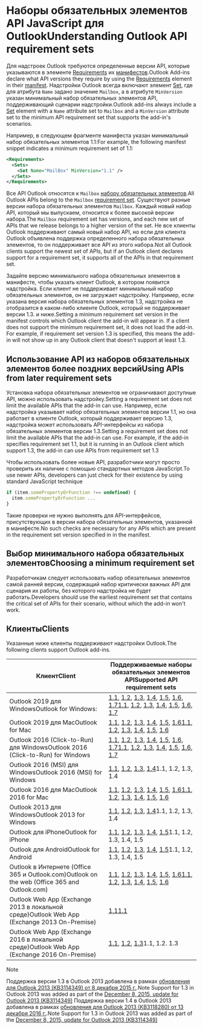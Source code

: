 # <a name="outlook-javascript-api-requirement-sets"></a><span data-ttu-id="35e6e-101">Наборы обязательных элементов API JavaScript для Outlook</span><span class="sxs-lookup"><span data-stu-id="35e6e-101">Understanding Outlook API requirement sets</span></span>

<span data-ttu-id="35e6e-102">Для надстроек Outlook требуются определенные версии API, которые указываются в элементе [Requirements](/office/dev/add-ins/reference/manifest/requirements) их [манифестов](https://docs.microsoft.com/office/dev/add-ins/develop/add-in-manifests).</span><span class="sxs-lookup"><span data-stu-id="35e6e-102">Outlook Add-ins declare what API versions they require by using the [Requirements](/office/dev/add-ins/reference/manifest/requirements) element in their [manifest](https://docs.microsoft.com/office/dev/add-ins/develop/add-in-manifests).</span></span> <span data-ttu-id="35e6e-103">Надстройки Outlook всегда включают элемент [Set](/office/dev/add-ins/reference/manifest/set), где для атрибута `Name` задано значение `Mailbox`, а в атрибуте `MinVersion` указан минимальный набор обязательных элементов API, поддерживающий сценарии надстройки.</span><span class="sxs-lookup"><span data-stu-id="35e6e-103">Outlook add-ins always include a [Set](/office/dev/add-ins/reference/manifest/set) element with a `Name` attribute set to `Mailbox` and a `MinVersion` attribute set to the minimum API requirement set that supports the add-in's scenarios.</span></span>

<span data-ttu-id="35e6e-104">Например, в следующем фрагменте манифеста указан минимальный набор обязательных элементов 1.1:</span><span class="sxs-lookup"><span data-stu-id="35e6e-104">For example, the following manifest snippet indicates a minimum requirement set of 1.1:</span></span>

```xml
<Requirements>
  <Sets>
    <Set Name="MailBox" MinVersion="1.1" />
  </Sets>
</Requirements>
```

<span data-ttu-id="35e6e-105">Все API Outlook относятся к `Mailbox`  [набору обязательных элементов](https://docs.microsoft.com/office/dev/add-ins/develop/specify-office-hosts-and-api-requirements).</span><span class="sxs-lookup"><span data-stu-id="35e6e-105">All Outlook APIs belong to the `Mailbox` [requirement set](https://docs.microsoft.com/office/dev/add-ins/develop/specify-office-hosts-and-api-requirements).</span></span> <span data-ttu-id="35e6e-106">Существуют разные версии набора обязательных элементов `Mailbox`. Каждый новый набор API, который мы выпускаем, относится к более высокой версии набора.</span><span class="sxs-lookup"><span data-stu-id="35e6e-106">The `Mailbox` requirement set has versions, and each new set of APIs that we release belongs to a higher version of the set.</span></span> <span data-ttu-id="35e6e-107">Не все клиенты Outlook поддерживают самый новый набор API, но если для клиента Outlook объявлена поддержка определенного набора обязательных элементов, то он поддерживает все API из этого набора.</span><span class="sxs-lookup"><span data-stu-id="35e6e-107">Not all Outlook clients support the newest set of APIs, but if an Outlook client declares support for a requirement set, it supports all of the APIs in that requirement set.</span></span>

<span data-ttu-id="35e6e-p103">Задайте версию минимального набора обязательных элементов в манифесте, чтобы указать клиент Outlook, в котором появится надстройка. Если клиент не поддерживает минимальный набор обязательных элементов, он не загружает надстройку. Например, если указана версия набора обязательных элементов 1.3, надстройка не отобразится в каком-либо клиенте Outlook, который не поддерживает версии 1.3. и ниже.</span><span class="sxs-lookup"><span data-stu-id="35e6e-p103">Setting a minimum requirement set version in the manifest controls which Outlook client the add-in will appear in. If a client does not support the minimum requirement set, it does not load the add-in. For example, if requirement set version 1.3 is specified, this means the add-in will not show up in any Outlook client that doesn't support at least 1.3.</span></span>

## <a name="using-apis-from-later-requirement-sets"></a><span data-ttu-id="35e6e-111">Использование API из наборов обязательных элементов более поздних версий</span><span class="sxs-lookup"><span data-stu-id="35e6e-111">Using APIs from later requirement sets</span></span>

<span data-ttu-id="35e6e-112">Установка набора обязательных элементов не ограничивают доступные API, можно использовать надстройку.</span><span class="sxs-lookup"><span data-stu-id="35e6e-112">Setting a requirement set does not limit the available APIs that the add-in can use.</span></span> <span data-ttu-id="35e6e-113">Например, если надстройка указывает набор обязательных элементов версии 1.1, но она работает в клиенте Outlook, который поддерживает версию 1.3, надстройка может использовать API-интерфейсы из набора обязательных элементов версии 1.3.</span><span class="sxs-lookup"><span data-stu-id="35e6e-113">Setting a requirement set does not limit the available APIs that the add-in can use. For example, if the add-in specifies requirement set 1.1, but it is running in an Outlook client which support 1.3, the add-in can use APIs from requirement set 1.3</span></span>

<span data-ttu-id="35e6e-114">Чтобы использовать более новые API, разработчики могут просто проверить их наличие с помощью стандартных методов JavaScript.</span><span class="sxs-lookup"><span data-stu-id="35e6e-114">To use newer APIs, developers can just check for their existence by using standard JavaScript technique</span></span>

```js
if (item.somePropertyOrFunction !== undefined) {
  item.somePropertyOrFunction ...
}
```

<span data-ttu-id="35e6e-115">Такие проверки не нужно выполнять для API-интерфейсов, присутствующих в версии набора обязательных элементов, указанной в манифесте.</span><span class="sxs-lookup"><span data-stu-id="35e6e-115">No such checks are necessary for any APIs which are present in the requirement set version specified in in the manifest.</span></span>

## <a name="choosing-a-minimum-requirement-set"></a><span data-ttu-id="35e6e-116">Выбор минимального набора обязательных элементов</span><span class="sxs-lookup"><span data-stu-id="35e6e-116">Choosing a minimum requirement set</span></span>

<span data-ttu-id="35e6e-117">Разработчикам следует использовать набор обязательных элементов самой ранней версии, содержащий набор критически важных API для сценария их работы, без которого надстройка не будет работать.</span><span class="sxs-lookup"><span data-stu-id="35e6e-117">Developers should use the earliest requirement set that contains the critical set of APIs for their scenario, without which the add-in won't work.</span></span>

## <a name="clients"></a><span data-ttu-id="35e6e-118">Клиенты</span><span class="sxs-lookup"><span data-stu-id="35e6e-118">Clients</span></span>

<span data-ttu-id="35e6e-119">Указанные ниже клиенты поддерживают надстройки Outlook.</span><span class="sxs-lookup"><span data-stu-id="35e6e-119">The following clients support Outlook add-ins.</span></span>

| <span data-ttu-id="35e6e-120">Клиент</span><span class="sxs-lookup"><span data-stu-id="35e6e-120">Client</span></span> | <span data-ttu-id="35e6e-121">Поддерживаемые наборы обязательных элементов API</span><span class="sxs-lookup"><span data-stu-id="35e6e-121">Supported API requirement sets</span></span> |
| --- | --- |
| <span data-ttu-id="35e6e-122">Outlook 2019 для Windows</span><span class="sxs-lookup"><span data-stu-id="35e6e-122">Outlook for Windows: </span></span> | <span data-ttu-id="35e6e-123">[1.1](/office/dev/add-ins/reference/objectmodel/requirement-set-1.1/outlook-requirement-set-1.1), [1.2](/office/dev/add-ins/reference/objectmodel/requirement-set-1.2/outlook-requirement-set-1.2), [1.3](/office/dev/add-ins/reference/objectmodel/requirement-set-1.3/outlook-requirement-set-1.3), [1.4](/office/dev/add-ins/reference/objectmodel/requirement-set-1.4/outlook-requirement-set-1.4), [1.5](/office/dev/add-ins/reference/objectmodel/requirement-set-1.5/outlook-requirement-set-1.5), [1.6](/office/dev/add-ins/reference/objectmodel/requirement-set-1.6/outlook-requirement-set-1.6), [1.7](/office/dev/add-ins/reference/objectmodel/requirement-set-1.7/outlook-requirement-set-1.7)</span><span class="sxs-lookup"><span data-stu-id="35e6e-123">[1.1](/office/dev/add-ins/reference/objectmodel/requirement-set-1.1/outlook-requirement-set-1.1), [1.2](/office/dev/add-ins/reference/objectmodel/requirement-set-1.2/outlook-requirement-set-1.2), [1.3](/office/dev/add-ins/reference/objectmodel/requirement-set-1.3/outlook-requirement-set-1.3), [1.4](/office/dev/add-ins/reference/objectmodel/requirement-set-1.4/outlook-requirement-set-1.4), [1.5](/office/dev/add-ins/reference/objectmodel/requirement-set-1.5/outlook-requirement-set-1.5), [1.6](/office/dev/add-ins/reference/objectmodel/requirement-set-1.6/outlook-requirement-set-1.6), [1.7](/office/dev/add-ins/reference/objectmodel/requirement-set-1.7/outlook-requirement-set-1.7)</span></span> |
| <span data-ttu-id="35e6e-124">Outlook 2019 для Mac</span><span class="sxs-lookup"><span data-stu-id="35e6e-124">Outlook for Mac</span></span> | <span data-ttu-id="35e6e-125">[1.1](/office/dev/add-ins/reference/objectmodel/requirement-set-1.1/outlook-requirement-set-1.1), [1.2](/office/dev/add-ins/reference/objectmodel/requirement-set-1.2/outlook-requirement-set-1.2), [1.3](/office/dev/add-ins/reference/objectmodel/requirement-set-1.3/outlook-requirement-set-1.3), [1.4](/office/dev/add-ins/reference/objectmodel/requirement-set-1.4/outlook-requirement-set-1.4), [1.5](/office/dev/add-ins/reference/objectmodel/requirement-set-1.5/outlook-requirement-set-1.5), [1.6](/office/dev/add-ins/reference/objectmodel/requirement-set-1.6/outlook-requirement-set-1.6)</span><span class="sxs-lookup"><span data-stu-id="35e6e-125">[1.1](/office/dev/add-ins/reference/objectmodel/requirement-set-1.1/outlook-requirement-set-1.1), [1.2](/office/dev/add-ins/reference/objectmodel/requirement-set-1.2/outlook-requirement-set-1.2), [1.3](/office/dev/add-ins/reference/objectmodel/requirement-set-1.3/outlook-requirement-set-1.3), [1.4](/office/dev/add-ins/reference/objectmodel/requirement-set-1.4/outlook-requirement-set-1.4), [1.5](/office/dev/add-ins/reference/objectmodel/requirement-set-1.5/outlook-requirement-set-1.5), [1.6](/office/dev/add-ins/reference/objectmodel/requirement-set-1.6/outlook-requirement-set-1.6)</span></span> |
| <span data-ttu-id="35e6e-126">Outlook 2016 (Click-to-Run) для Windows</span><span class="sxs-lookup"><span data-stu-id="35e6e-126">Outlook 2016 (Click-to-Run) for Windows</span></span> | <span data-ttu-id="35e6e-127">[1.1](/office/dev/add-ins/reference/objectmodel/requirement-set-1.1/outlook-requirement-set-1.1), [1.2](/office/dev/add-ins/reference/objectmodel/requirement-set-1.2/outlook-requirement-set-1.2), [1.3](/office/dev/add-ins/reference/objectmodel/requirement-set-1.3/outlook-requirement-set-1.3), [1.4](/office/dev/add-ins/reference/objectmodel/requirement-set-1.4/outlook-requirement-set-1.4), [1.5](/office/dev/add-ins/reference/objectmodel/requirement-set-1.5/outlook-requirement-set-1.5), [1.6](/office/dev/add-ins/reference/objectmodel/requirement-set-1.6/outlook-requirement-set-1.6), [1.7](/office/dev/add-ins/reference/objectmodel/requirement-set-1.7/outlook-requirement-set-1.7)</span><span class="sxs-lookup"><span data-stu-id="35e6e-127">[1.1](/office/dev/add-ins/reference/objectmodel/requirement-set-1.1/outlook-requirement-set-1.1), [1.2](/office/dev/add-ins/reference/objectmodel/requirement-set-1.2/outlook-requirement-set-1.2), [1.3](/office/dev/add-ins/reference/objectmodel/requirement-set-1.3/outlook-requirement-set-1.3), [1.4](/office/dev/add-ins/reference/objectmodel/requirement-set-1.4/outlook-requirement-set-1.4), [1.5](/office/dev/add-ins/reference/objectmodel/requirement-set-1.5/outlook-requirement-set-1.5), [1.6](/office/dev/add-ins/reference/objectmodel/requirement-set-1.6/outlook-requirement-set-1.6), [1.7](/office/dev/add-ins/reference/objectmodel/requirement-set-1.7/outlook-requirement-set-1.7)</span></span> |
| <span data-ttu-id="35e6e-128">Outlook 2016 (MSI) для Windows</span><span class="sxs-lookup"><span data-stu-id="35e6e-128">Outlook 2016 (MSI) for Windows</span></span> | <span data-ttu-id="35e6e-129">[1.1](/office/dev/add-ins/reference/objectmodel/requirement-set-1.1/outlook-requirement-set-1.1), [1.2](/office/dev/add-ins/reference/objectmodel/requirement-set-1.2/outlook-requirement-set-1.2), [1.3](/office/dev/add-ins/reference/objectmodel/requirement-set-1.3/outlook-requirement-set-1.3), [1.4](/office/dev/add-ins/reference/objectmodel/requirement-set-1.4/outlook-requirement-set-1.4)</span><span class="sxs-lookup"><span data-stu-id="35e6e-129">1.1, 1.2, 1.3, 1.4</span></span> |
| <span data-ttu-id="35e6e-130">Outlook 2016 для Mac</span><span class="sxs-lookup"><span data-stu-id="35e6e-130">Outlook 2016 for Mac</span></span> | <span data-ttu-id="35e6e-131">[1.1](/office/dev/add-ins/reference/objectmodel/requirement-set-1.1/outlook-requirement-set-1.1), [1.2](/office/dev/add-ins/reference/objectmodel/requirement-set-1.2/outlook-requirement-set-1.2), [1.3](/office/dev/add-ins/reference/objectmodel/requirement-set-1.3/outlook-requirement-set-1.3), [1.4](/office/dev/add-ins/reference/objectmodel/requirement-set-1.4/outlook-requirement-set-1.4), [1.5](/office/dev/add-ins/reference/objectmodel/requirement-set-1.5/outlook-requirement-set-1.5), [1.6](/office/dev/add-ins/reference/objectmodel/requirement-set-1.6/outlook-requirement-set-1.6)</span><span class="sxs-lookup"><span data-stu-id="35e6e-131">[1.1](/office/dev/add-ins/reference/objectmodel/requirement-set-1.1/outlook-requirement-set-1.1), [1.2](/office/dev/add-ins/reference/objectmodel/requirement-set-1.2/outlook-requirement-set-1.2), [1.3](/office/dev/add-ins/reference/objectmodel/requirement-set-1.3/outlook-requirement-set-1.3), [1.4](/office/dev/add-ins/reference/objectmodel/requirement-set-1.4/outlook-requirement-set-1.4), [1.5](/office/dev/add-ins/reference/objectmodel/requirement-set-1.5/outlook-requirement-set-1.5), [1.6](/office/dev/add-ins/reference/objectmodel/requirement-set-1.6/outlook-requirement-set-1.6)</span></span> |
| <span data-ttu-id="35e6e-132">Outlook 2013 для Windows</span><span class="sxs-lookup"><span data-stu-id="35e6e-132">Outlook 2013 for Windows</span></span> | <span data-ttu-id="35e6e-133">[1.1](/office/dev/add-ins/reference/objectmodel/requirement-set-1.1/outlook-requirement-set-1.1), [1.2](/office/dev/add-ins/reference/objectmodel/requirement-set-1.2/outlook-requirement-set-1.2), [1.3](/office/dev/add-ins/reference/objectmodel/requirement-set-1.3/outlook-requirement-set-1.3), [1.4](/office/dev/add-ins/reference/objectmodel/requirement-set-1.4/outlook-requirement-set-1.4)</span><span class="sxs-lookup"><span data-stu-id="35e6e-133">1.1, 1.2, 1.3, 1.4</span></span> |
| <span data-ttu-id="35e6e-134">Outlook для iPhone</span><span class="sxs-lookup"><span data-stu-id="35e6e-134">Outlook for iPhone</span></span> | <span data-ttu-id="35e6e-135">[1.1](/office/dev/add-ins/reference/objectmodel/requirement-set-1.1/outlook-requirement-set-1.1), [1.2](/office/dev/add-ins/reference/objectmodel/requirement-set-1.2/outlook-requirement-set-1.2), [1.3](/office/dev/add-ins/reference/objectmodel/requirement-set-1.3/outlook-requirement-set-1.3), [1.4](/office/dev/add-ins/reference/objectmodel/requirement-set-1.4/outlook-requirement-set-1.4), [1.5](/office/dev/add-ins/reference/objectmodel/requirement-set-1.5/outlook-requirement-set-1.5)</span><span class="sxs-lookup"><span data-stu-id="35e6e-135">1.1, 1.2, 1.3, 1.4, 1.5</span></span> |
| <span data-ttu-id="35e6e-136">Outlook для Android</span><span class="sxs-lookup"><span data-stu-id="35e6e-136">Outlook for Android</span></span> | <span data-ttu-id="35e6e-137">[1.1](/office/dev/add-ins/reference/objectmodel/requirement-set-1.1/outlook-requirement-set-1.1), [1.2](/office/dev/add-ins/reference/objectmodel/requirement-set-1.2/outlook-requirement-set-1.2), [1.3](/office/dev/add-ins/reference/objectmodel/requirement-set-1.3/outlook-requirement-set-1.3), [1.4](/office/dev/add-ins/reference/objectmodel/requirement-set-1.4/outlook-requirement-set-1.4), [1.5](/office/dev/add-ins/reference/objectmodel/requirement-set-1.5/outlook-requirement-set-1.5)</span><span class="sxs-lookup"><span data-stu-id="35e6e-137">1.1, 1.2, 1.3, 1.4, 1.5</span></span> |
| <span data-ttu-id="35e6e-138">Outlook в Интернете (Office 365 и Outlook.com)</span><span class="sxs-lookup"><span data-stu-id="35e6e-138">Outlook on the web (Office 365 and Outlook.com)</span></span> | <span data-ttu-id="35e6e-139">[1.1](/office/dev/add-ins/reference/objectmodel/requirement-set-1.1/outlook-requirement-set-1.1), [1.2](/office/dev/add-ins/reference/objectmodel/requirement-set-1.2/outlook-requirement-set-1.2), [1.3](/office/dev/add-ins/reference/objectmodel/requirement-set-1.3/outlook-requirement-set-1.3), [1.4](/office/dev/add-ins/reference/objectmodel/requirement-set-1.4/outlook-requirement-set-1.4), [1.5](/office/dev/add-ins/reference/objectmodel/requirement-set-1.5/outlook-requirement-set-1.5), [1.6](/office/dev/add-ins/reference/objectmodel/requirement-set-1.6/outlook-requirement-set-1.6)</span><span class="sxs-lookup"><span data-stu-id="35e6e-139">[1.1](/office/dev/add-ins/reference/objectmodel/requirement-set-1.1/outlook-requirement-set-1.1), [1.2](/office/dev/add-ins/reference/objectmodel/requirement-set-1.2/outlook-requirement-set-1.2), [1.3](/office/dev/add-ins/reference/objectmodel/requirement-set-1.3/outlook-requirement-set-1.3), [1.4](/office/dev/add-ins/reference/objectmodel/requirement-set-1.4/outlook-requirement-set-1.4), [1.5](/office/dev/add-ins/reference/objectmodel/requirement-set-1.5/outlook-requirement-set-1.5), [1.6](/office/dev/add-ins/reference/objectmodel/requirement-set-1.6/outlook-requirement-set-1.6)</span></span> |
| <span data-ttu-id="35e6e-140">Outlook Web App (Exchange 2013 в локальной среде)</span><span class="sxs-lookup"><span data-stu-id="35e6e-140">Outlook Web App (Exchange 2013 On-Premise)</span></span> | [<span data-ttu-id="35e6e-141">1.1</span><span class="sxs-lookup"><span data-stu-id="35e6e-141">1.1</span></span>](/office/dev/add-ins/reference/objectmodel/requirement-set-1.1/outlook-requirement-set-1.1) |
| <span data-ttu-id="35e6e-142">Outlook Web App (Exchange 2016 в локальной среде)</span><span class="sxs-lookup"><span data-stu-id="35e6e-142">Outlook Web App (Exchange 2016 On-Premise)</span></span> | <span data-ttu-id="35e6e-143">[1.1](/office/dev/add-ins/reference/objectmodel/requirement-set-1.1/outlook-requirement-set-1.1), [1.2](/office/dev/add-ins/reference/objectmodel/requirement-set-1.2/outlook-requirement-set-1.2), [1.3](/office/dev/add-ins/reference/objectmodel/requirement-set-1.3/outlook-requirement-set-1.3)</span><span class="sxs-lookup"><span data-stu-id="35e6e-143">1.1, 1.2. 1.3</span></span> |

> [!NOTE]
> <span data-ttu-id="35e6e-144">Поддержка версии 1.3 в Outlook 2013 добавлена в рамках [обновления для Outlook 2013 (KB3114349) от 8 декабря 2015 г.](https://support.microsoft.com/kb/3114349).</span><span class="sxs-lookup"><span data-stu-id="35e6e-144">Note Support for 1.3 in Outlook 2013 was added as part of the [December 8, 2015, update for Outlook 2013 (KB3114349)](https://support.microsoft.com/kb/3114349)</span></span> <span data-ttu-id="35e6e-145">Поддержка версии 1.4 в Outlook 2013 добавлена в рамках [обновления для Outlook 2013 (KB3118280) от 13 декабря 2016 г.](https://support.microsoft.com/help/3118280).</span><span class="sxs-lookup"><span data-stu-id="35e6e-145">Note Support for 1.3 in Outlook 2013 was added as part of the [December 8, 2015, update for Outlook 2013 (KB3114349)](https://support.microsoft.com/help/3118280)</span></span>
